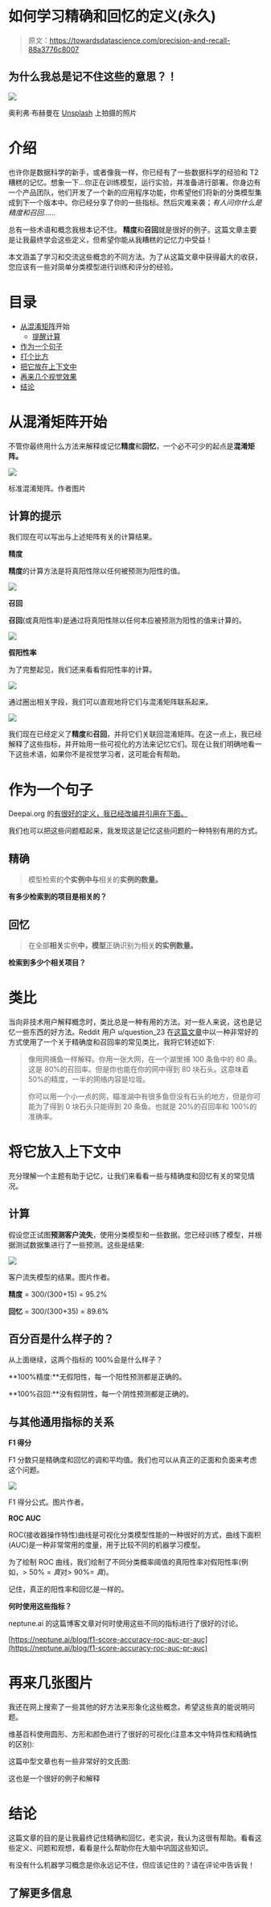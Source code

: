 # 如何学习精确和回忆的定义(永久)

> 原文：<https://towardsdatascience.com/precision-and-recall-88a3776c8007>

## 为什么我总是记不住这些的意思？！

![](img/f8c3af7b70e2ca2ab8df25d4cf1582fc.png)

奥利弗·布赫曼在 [Unsplash](https://unsplash.com?utm_source=medium&utm_medium=referral) 上拍摄的照片

# 介绍

也许你是数据科学的新手，或者像我一样，你已经有了一些数据科学的经验和 T2 糟糕的记忆。想象一下…你正在训练模型，运行实验，并准备进行部署。你身边有一个产品团队，他们开发了一个新的应用程序功能，你希望他们将新的分类模型集成到下一个版本中。你已经分享了你的一些指标。然后灾难来袭；*有人问你什么是精度和召回……*

总有一些术语和概念我根本记不住。 **精度**和**召回**就是很好的例子。这篇文章主要是让我最终学会这些定义，但希望你能从我糟糕的记忆力中受益！

本文涵盖了学习和交流这些概念的不同方法。为了从这篇文章中获得最大的收获，您应该有一些对简单分类模型进行训练和评分的经验。

# 目录

*   [从混淆矩阵](#b768)开始
    - [提醒计算](#de17)
*   [作为一个句子](#ca07)
*   [打个比方](#908b)
*   [把它放在上下文中](#0b14)
*   [再来几个视觉效果](#72e6)
*   [结论](#9080)

# 从混淆矩阵开始

不管你最终用什么方法来解释或记忆**精度**和**回忆**，一个必不可少的起点是**混淆矩阵。**

![](img/6f7b8148853c38585336108f5f5abfc6.png)

标准混淆矩阵。作者图片

## 计算的提示

我们现在可以写出与上述矩阵有关的计算结果。

**精度**

**精度**的计算方法是将真阳性除以任何被预测为阳性的值。

![](img/653d23b0164121e8a473f9b04a32009c.png)

**召回**

**召回**(或真阳性率)是通过将真阳性除以任何本应被预测为阳性的值来计算的。

![](img/af656ddb17c86ab9859200264edd2729.png)

**假阳性率**

为了完整起见，我们还来看看假阳性率的计算。

![](img/33ed4b2d21f4f6368d770d6bd057c453.png)

通过圈出相关字段，我们可以直观地将它们与混淆矩阵联系起来。

![](img/a43de63b16bf6419f4bf5afdc5985c14.png)

我们现在已经定义了**精度**和**召回**，并将它们关联回混淆矩阵。在这一点上，我已经解释了这些指标，并开始用一些可视化的方法来记忆它们。现在让我们明确地看一下这些术语，如果你不是视觉学习者，这可能会有帮助。

# 作为一个句子

Deepai.org 的[有很好的定义，我已经改编并引用在下面。](https://deepai.org/machine-learning-glossary-and-terms/precision-and-recall)

我们也可以把这些问题框起来，我发现这是记忆这些问题的一种特别有用的方式。

## 精确

> 模型检索的**个实例中与**相关的**实例的数量。**

**有多少检索到的项目是相关的？**

## 回忆

> 在全部**相关**实例**中，模型**正确识别为相关**的实例数量。**

**检索到多少个相关项目？**

# 类比

当向非技术用户解释概念时，类比总是一种有用的方法。对一些人来说，这也是记忆一些东西的好方法。Reddit 用户 u/question_23 在[这篇文章](https://www.reddit.com/r/datascience/comments/qdai89/i_just_explained_recallprecision_to_a_nonds_and/)中以一种非常好的方式使用了一个关于精确度和召回率的常见类比，我将它转述如下:

> 像用网捕鱼一样解释。你用一张大网，在一个湖里捕 100 条鱼中的 80 条。这是 80%的召回率。但是你也能在你的网中得到 80 块石头。这意味着 50%的精度，一半的网络内容是垃圾。
> 
> 你可以用一个小一点的网，瞄准湖中有很多鱼但没有石头的地方，但是你可能为了得到 0 块石头只能得到 20 条鱼。也就是 20%的召回率和 100%的准确率。

# 将它放入上下文中

充分理解一个主题有助于记忆，让我们来看看一些与精确度和回忆有关的常见情况。

## 计算

假设您正试图**预测客户流失**，使用分类模型和一些数据。您已经训练了模型，并根据测试数据集进行了一些预测。这些是结果:

![](img/c8bbb1815c2aefc4d2336648d7580701.png)

客户流失模型的结果。图片作者。

**精度** = 300/(300+15) = 95.2%

**回忆** = 300/(300+35) = 89.6%

## 百分百是什么样子的？

从上面继续，这两个指标的 100%会是什么样子？

**100%精度:**无假阳性，每一个阳性预测都是正确的。

**100%召回:**没有假阴性，每一个阴性预测都是正确的。

## 与其他通用指标的关系

**F1 得分**

F1 分数只是精确度和回忆的调和平均值。我们也可以从真正的正面和负面来考虑这个问题。

![](img/1e6dce48b8069b25d3837c8094a777dc.png)

F1 得分公式。图片作者。

**ROC AUC**

ROC(接收器操作特性)曲线是可视化分类模型性能的一种很好的方式，曲线下面积(AUC)是一种非常常用的度量，用于比较不同的机器学习模型。

为了绘制 ROC 曲线，我们绘制了不同分类概率阈值的真阳性率对假阳性率(例如，> 50% = *真*对> 90%= *真*)。

记住，真正的阳性率和回忆是一样的。

**何时使用这些指标？**

neptune.ai 的这篇博客文章对何时使用这些不同的指标进行了很好的讨论。

[https://neptune.ai/blog/f1-score-accuracy-roc-auc-pr-auc](https://neptune.ai/blog/f1-score-accuracy-roc-auc-pr-auc)

# 再来几张图片

我还在网上搜索了一些其他的好方法来形象化这些概念。希望这些真的能说明问题。

维基百科使用圆形、方形和颜色进行了很好的可视化(注意本文中特异性和精确性的区别):

[](https://en.wikipedia.org/wiki/Sensitivity_and_specificity)  

这篇中型文章也有一些非常好的文氏图:

[](https://medium.com/@klintcho/explaining-precision-and-recall-c770eb9c69e9)  

这也是一个很好的例子和解释

[](https://jamesmccaffrey.wordpress.com/2016/10/24/precision-and-recall-in-information-retrieval/)  

# 结论

这篇文章的目的是让我最终记住精确和回忆，老实说，我认为这很有帮助。看看这些定义、问题和观想，看看是什么帮助你在大脑中巩固这些知识。

有没有什么机器学习概念是你永远记不住，但应该记住的？请在评论中告诉我！

## 了解更多信息

[](/simple-logistic-regression-a9735ed23abd)  [](/random-forest-29cf337c68d4) 